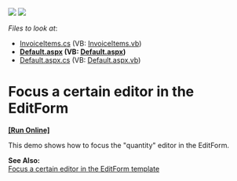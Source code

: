 <!-- default badges list -->
[![](https://img.shields.io/badge/Open_in_DevExpress_Support_Center-FF7200?style=flat-square&logo=DevExpress&logoColor=white)](https://supportcenter.devexpress.com/ticket/details/E43)
[![](https://img.shields.io/badge/📖_How_to_use_DevExpress_Examples-e9f6fc?style=flat-square)](https://docs.devexpress.com/GeneralInformation/403183)
<!-- default badges end -->
<!-- default file list -->
*Files to look at*:

* [InvoiceItems.cs](./CS/WebSite/App_Code/Grid/Editing/InvoiceItems.cs) (VB: [InvoiceItems.vb](./VB/WebSite/App_Code/Grid/Editing/InvoiceItems.vb))
* **[Default.aspx](./CS/WebSite/Default.aspx) (VB: [Default.aspx](./VB/WebSite/Default.aspx))**
* [Default.aspx.cs](./CS/WebSite/Default.aspx.cs) (VB: [Default.aspx.vb](./VB/WebSite/Default.aspx.vb))
<!-- default file list end -->
# Focus a certain editor in the EditForm
<!-- run online -->
**[[Run Online]](https://codecentral.devexpress.com/e43/)**
<!-- run online end -->


<p>This demo shows how to focus the "quantity" editor in the EditForm.</p><p><strong>See Also:</strong><br />
<a href="https://www.devexpress.com/Support/Center/p/E24">Focus a certain editor in the EditForm template</a></p>

<br/>


